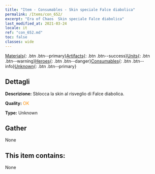 ```yaml
---
title: "Item - Consumables - Skin speciale Falce diabolica"
permalink: /Items/con_652/
excerpt: "Era of Chaos  Skin speciale Falce diabolica"
last_modified_at: 2021-03-24
locale: it
ref: "con_652.md"
toc: false
classes: wide
---
```

 [Materials](/it/Items/){: .btn .btn--primary}[Artifacts](/it/Items/Artifacts/){: .btn .btn--success}[Units](/it/Items/Units/){: .btn .btn--warning}[Heroes](/it/Items/Heroes/){: .btn .btn--danger}[Consumables](/it/Items/Consumables/){: .btn .btn--info}[Unknown](/it/Items/Unknown/){: .btn .btn--primary}

## Dettagli
 **Descrizione:** Sblocca la skin al risveglio di Falce diabolica.

 **Quality:** <span style="color: #FF8C00">OK</span>

 **Type:** Unknown

## Gather

  None

## This item contains:

  None

